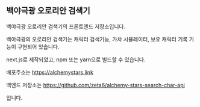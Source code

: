 
## 백야극광 오로리안 검색기

백야극광 오로리안 검색기의 프론트엔드 저장소입니다.

백야극광의 오로리안 검색기는 캐릭터 검색기능, 가챠 시뮬레이터, 보유 캐릭터 기록
기능이 구현되어 있습니다.

next.js로 제작되었고, npm 또는 yarn으로 빌드할 수 있습니다.

배포주소는 https://alchemystars.link

백엔드 저장소는 https://github.com/zeta6/alchemy-stars-search-char-api

입니다.

